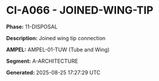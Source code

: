 # CI-A066 - JOINED-WING-TIP

**Phase:** 11-DISPOSAL

**Description:** Joined wing tip connection

**AMPEL:** AMPEL-01-TUW (Tube and Wing)

**Segment:** A-ARCHITECTURE

**Generated:** 2025-08-25 17:27:29 UTC
